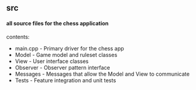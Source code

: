 ## src
####  all source files for the chess application

 contents:  
* main.cpp - Primary driver for the chess app           
* Model - Game model and ruleset classes        
* View - User interface classes
* Observer - Observer pattern interface    
* Messages - Messages that allow the Model and View to communicate                    
* Tests  - Feature integration and unit tests


